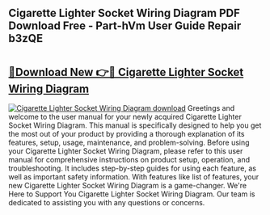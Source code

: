 ## Cigarette Lighter Socket Wiring Diagram PDF Download Free - Part-hVm User Guide Repair b3zQE

# <h2><a href="http://dfh5xxa.blite.top/?on=Cigarette+Lighter+Socket+Wiring+Diagram">🔗Download New 👉🔴 Cigarette Lighter Socket Wiring Diagram</a></h2>

[![Cigarette Lighter Socket Wiring Diagram download](https://i.imgur.com/lujVjoI.png)](http://dfh5xxa.blite.top/?on=Cigarette+Lighter+Socket+Wiring+Diagram)
Greetings and welcome to the user manual for your newly acquired Cigarette Lighter Socket Wiring Diagram. This manual is specifically designed to help you get the most out of your product by providing a thorough explanation of its features, setup, usage, maintenance, and problem-solving. Before using your Cigarette Lighter Socket Wiring Diagram, please refer to this user manual for comprehensive instructions on product setup, operation, and troubleshooting. It includes step-by-step guides for using each feature, as well as important safety information. With features like list of features, your new Cigarette Lighter Socket Wiring Diagram is a game-changer. We're Here to Support You Cigarette Lighter Socket Wiring Diagram. Our team is dedicated to assisting you with any questions or concerns.
